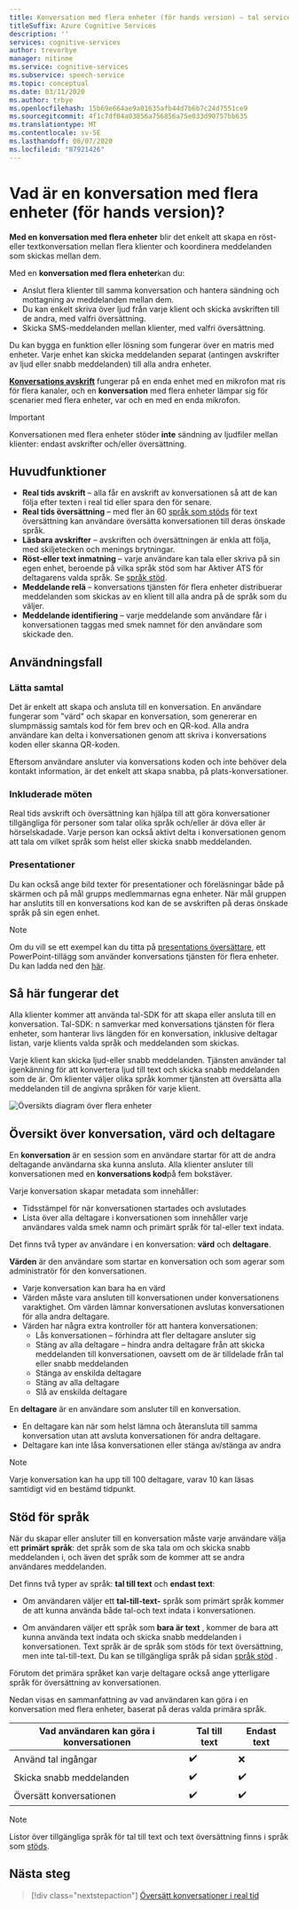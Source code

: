 ```yaml
---
title: Konversation med flera enheter (för hands version) – tal service
titleSuffix: Azure Cognitive Services
description: ''
services: cognitive-services
author: trevorbye
manager: nitinme
ms.service: cognitive-services
ms.subservice: speech-service
ms.topic: conceptual
ms.date: 03/11/2020
ms.author: trbye
ms.openlocfilehash: 15b69e664ae9a01635afb44d7b6b7c24d7551ce9
ms.sourcegitcommit: 4f1c7df04a03856a756856a75e033d90757bb635
ms.translationtype: MT
ms.contentlocale: sv-SE
ms.lasthandoff: 08/07/2020
ms.locfileid: "87921426"
---
```

# <a name="what-is-multi-device-conversation-preview"></a>Vad är en konversation med flera enheter (för hands version)?

**Med en konversation med flera enheter** blir det enkelt att skapa en röst-eller textkonversation mellan flera klienter och koordinera meddelanden som skickas mellan dem.

Med en **konversation med flera enheter**kan du:

- Anslut flera klienter till samma konversation och hantera sändning och mottagning av meddelanden mellan dem.
- Du kan enkelt skriva över ljud från varje klient och skicka avskriften till de andra, med valfri översättning.
- Skicka SMS-meddelanden mellan klienter, med valfri översättning.

Du kan bygga en funktion eller lösning som fungerar över en matris med enheter. Varje enhet kan skicka meddelanden separat (antingen avskrifter av ljud eller snabb meddelanden) till alla andra enheter.

[**Konversations avskrift**](conversation-transcription.md) fungerar på en enda enhet med en mikrofon mat ris för flera kanaler, och en **konversation** med flera enheter lämpar sig för scenarier med flera enheter, var och en med en enda mikrofon.

>[!IMPORTANT]
> Konversationen med flera enheter stöder **inte** sändning av ljudfiler mellan klienter: endast avskrifter och/eller översättning.

## <a name="key-features"></a>Huvudfunktioner

- **Real tids avskrift** – alla får en avskrift av konversationen så att de kan följa efter texten i real tid eller spara den för senare.
- **Real tids översättning** – med fler än 60 [språk som stöds](language-support.md#text-languages) för text översättning kan användare översätta konversationen till deras önskade språk.
- **Läsbara avskrifter** – avskriften och översättningen är enkla att följa, med skiljetecken och menings brytningar.
- **Röst-eller text inmatning** – varje användare kan tala eller skriva på sin egen enhet, beroende på vilka språk stöd som har Aktiver ATS för deltagarens valda språk. Se [språk stöd](language-support.md#speech-to-text).
- **Meddelande relä** – konversations tjänsten för flera enheter distribuerar meddelanden som skickas av en klient till alla andra på de språk som du väljer.
- **Meddelande identifiering** – varje meddelande som användare får i konversationen taggas med smek namnet för den användare som skickade den.

## <a name="use-cases"></a>Användningsfall

### <a name="lightweight-conversations"></a>Lätta samtal

Det är enkelt att skapa och ansluta till en konversation. En användare fungerar som "värd" och skapar en konversation, som genererar en slumpmässig samtals kod för fem brev och en QR-kod. Alla andra användare kan delta i konversationen genom att skriva i konversations koden eller skanna QR-koden. 

Eftersom användare ansluter via konversations koden och inte behöver dela kontakt information, är det enkelt att skapa snabba, på plats-konversationer.

### <a name="inclusive-meetings"></a>Inkluderade möten

Real tids avskrift och översättning kan hjälpa till att göra konversationer tillgängliga för personer som talar olika språk och/eller är döva eller är hörselskadade. Varje person kan också aktivt delta i konversationen genom att tala om vilket språk som helst eller skicka snabb meddelanden.

### <a name="presentations"></a>Presentationer

Du kan också ange bild texter för presentationer och föreläsningar både på skärmen och på mål grupps medlemmarnas egna enheter. När mål gruppen har anslutits till en konversations kod kan de se avskriften på deras önskade språk på sin egen enhet.

> [!NOTE]
> Om du vill se ett exempel kan du titta på [presentations översättare](https://www.microsoft.com/translator/apps/presentation-translator/), ett PowerPoint-tillägg som använder konversations tjänsten för flera enheter. Du kan ladda ned den [här](https://download.cnet.com/s/powerpoint-add-in/).

## <a name="how-it-works"></a>Så här fungerar det

Alla klienter kommer att använda tal-SDK för att skapa eller ansluta till en konversation. Tal-SDK: n samverkar med konversations tjänsten för flera enheter, som hanterar livs längden för en konversation, inklusive deltagar listan, varje klients valda språk och meddelanden som skickas.  

Varje klient kan skicka ljud-eller snabb meddelanden. Tjänsten använder tal igenkänning för att konvertera ljud till text och skicka snabb meddelanden som de är. Om klienter väljer olika språk kommer tjänsten att översätta alla meddelanden till de angivna språken för varje klient.

![Översikts diagram över flera enheter](media/scenarios/multi-device-conversation.png)

## <a name="overview-of-conversation-host-and-participant"></a>Översikt över konversation, värd och deltagare

En **konversation** är en session som en användare startar för att de andra deltagande användarna ska kunna ansluta. Alla klienter ansluter till konversationen med en **konversations kod**på fem bokstäver.

Varje konversation skapar metadata som innehåller:
-    Tidsstämpel för när konversationen startades och avslutades
-    Lista över alla deltagare i konversationen som innehåller varje användares valda smek namn och primärt språk för tal-eller text indata.


Det finns två typer av användare i en konversation: **värd** och **deltagare**.

**Värden** är den användare som startar en konversation och som agerar som administratör för den konversationen.
- Varje konversation kan bara ha en värd
- Värden måste vara ansluten till konversationen under konversationens varaktighet. Om värden lämnar konversationen avslutas konversationen för alla andra deltagare.
- Värden har några extra kontroller för att hantera konversationen: 
    - Lås konversationen – förhindra att fler deltagare ansluter sig
    - Stäng av alla deltagare – hindra andra deltagare från att skicka meddelanden till konversationen, oavsett om de är tilldelade från tal eller snabb meddelanden
    - Stänga av enskilda deltagare
    - Stäng av alla deltagare
    - Slå av enskilda deltagare

En **deltagare** är en användare som ansluter till en konversation.
- En deltagare kan när som helst lämna och återansluta till samma konversation utan att avsluta konversationen för andra deltagare.
- Deltagare kan inte låsa konversationen eller stänga av/stänga av andra

> [!NOTE]
> Varje konversation kan ha upp till 100 deltagare, varav 10 kan läsas samtidigt vid en bestämd tidpunkt.

## <a name="language-support"></a>Stöd för språk

När du skapar eller ansluter till en konversation måste varje användare välja ett **primärt språk**: det språk som de ska tala om och skicka snabb meddelanden i, och även det språk som de kommer att se andra användares meddelanden.

Det finns två typer av språk: **tal till text** och **endast text**:
- Om användaren väljer ett **tal-till-text-** språk som primärt språk kommer de att kunna använda både tal-och text indata i konversationen.

- Om användaren väljer ett språk som **bara är text** , kommer de bara att kunna använda text indata och skicka snabb meddelanden i konversationen. Text språk är de språk som stöds för text översättning, men inte tal-till-text. Du kan se tillgängliga språk på sidan [språk stöd](supported-languages.md) .

Förutom det primära språket kan varje deltagare också ange ytterligare språk för översättning av konversationen.

Nedan visas en sammanfattning av vad användaren kan göra i en konversation med flera enheter, baserat på deras valda primära språk.


| Vad användaren kan göra i konversationen | Tal till text | Endast text |
|-----------------------------------|----------------|------|
| Använd tal ingångar | ✔️ | ❌ |
| Skicka snabb meddelanden | ✔️ | ✔️ |
| Översätt konversationen | ✔️ | ✔️ |

> [!NOTE]
> Listor över tillgängliga språk för tal till text och text översättning finns i språk som [stöds](supported-languages.md).



## <a name="next-steps"></a>Nästa steg

> [!div class="nextstepaction"]
> [Översätt konversationer i real tid](quickstarts/multi-device-conversation.md)
